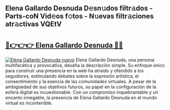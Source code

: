 ## Elena Gallardo Desnuda D𝚎sn𝚞dos filtr𝚊dos - Parts-coN Vid𝚎os f𝚘tos - N𝚞evas filtr𝚊ciones atr𝚊ctivas VQEtV

# <h2><a href="http://mb64pu.tromn.icu/?c=Elena+Gallardo+Desnuda">🔗👉👉👉 Elena Gallardo Desnuda 🔗🔗</a></h2>

[![Elena Gallardo Desnuda nuevo](https://i.imgur.com/pEAQMta.gif)](http://mb64pu.tromn.icu/?c=Elena+Gallardo+Desnuda)
Elena Gallardo Desnuda, una persona multifacética y provocativa, desafía la descripción simple. Su enfoque único para construir una presencia en la web ha atraído y ofendido a los seguidores, estimulando debates sobre la expresión artística, el consentimiento y la esencia de las comunidades virtuales. A pesar de la ambigüedad de sus objetivos futuros, su papel en la configuración de la esfera digital es incuestionable. Con un compromiso inquebrantable y un encanto innegable, la presencia de Elena Gallardo Desnuda en el mundo virtual es incontenible.
